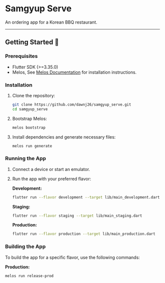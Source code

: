 # Samgyup Serve

An ordering app for a Korean BBQ restaurant.

---

## Getting Started 🚀

### Prerequisites

- Flutter SDK (>=3.35.0)
- Melos, See [Melos Documentation](https://melos.invertase.dev/getting-started#installation) for installation instructions.

### Installation

1. Clone the repository:
   ```bash
   git clone https://github.com/dawnj26/samgyup_serve.git
   cd samgyup_serve
   ```
2. Bootstrap Melos:
   ```bash
   melos bootstrap
   ```
3. Install dependencies and generate necessary files:
   ```bash
   melos run generate
   ```

### Running the App

1. Connect a device or start an emulator.
2. Run the app with your preferred flavor:

   **Development:**

   ```bash
   flutter run --flavor development --target lib/main_development.dart
   ```

   **Staging:**

   ```bash
   flutter run --flavor staging --target lib/main_staging.dart
   ```

   **Production:**

   ```bash
   flutter run --flavor production --target lib/main_production.dart
   ```

### Building the App

To build the app for a specific flavor, use the following commands:

**Production:**

```bash
melos run release-prod
```
